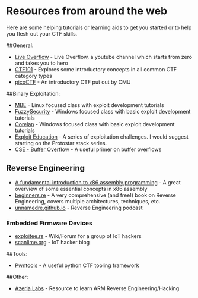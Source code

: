 # Resources from around the web

Here are some helping tutorials or learning aids to get you started or to help you flesh out your CTF skills.

##General:
* [Live Overflow](https://www.youtube.com/channel/UClcE-kVhqyiHCcjYwcpfj9w) - Live Overflow, a youtube channel which starts from zero and takes you to hero
* [CTF101](https://ctf101.org/) - Explores some introductory concepts in all common CTF category types
* [picoCTF](https://picoctf.com) - An introductory CTF put out by CMU

##Binary Exploitation:
* [MBE](https://github.com/RPISEC/MBE) - Linux focused class with exploit development tutorials
* [FuzzySecurity](https://www.fuzzysecurity.com/tutorials.html) - Windows focused class with basic exploit development tutorials
* [Corelan](https://www.corelan.be) - Windows focused class with basic exploit development tutorials 
* [Exploit Education](https://exploit.education/) - A series of exploitation challenges. I would suggest starting on the Protostar stack series. 
* [CSE - Buffer Overflow](http://www.cse.scu.edu/~tschwarz/coen152_05/Lectures/BufferOverflow.html) - A useful primer on buffer overflows

## Reverse Engineering
* [A fundamental introduction to x86 assembly programming](https://www.nayuki.io/page/a-fundamental-introduction-to-x86-assembly-programming) - A great overview of some essential concepts in x86 assembly
* [beginners.re](https://beginners.re/) - A very comprehensive (and free!) book on Reverse Engineering, covers multiple architectures, techniques, etc.
* [unnamedre.github.io](https://unnamedre.github.io/) - Reverse Engineering podcast

### Embedded Firmware Devices
* [exploitee.rs](https://www.exploitee.rs/) - Wiki/Forum for a group of IoT hackers
* [scanlime.org](https://scanlime.org/) - IoT hacker blog

##Tools:
* [Pwntools](https://github.com/Gallopsled/pwntools) - A useful python CTF tooling framework

##Other:
* [Azeria Labs](https://azeria-labs.com) - Resource to learn ARM Reverse Engineering/Hacking 
